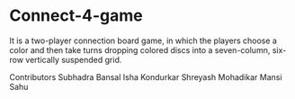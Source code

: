 # Connect-4-game
It is a two-player connection board game, in which the players choose a color and then take turns dropping colored discs into a seven-column, six-row vertically suspended grid.

Contributors
Subhadra Bansal
Isha Kondurkar
Shreyash Mohadikar
Mansi Sahu
